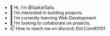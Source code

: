 - 👋 Hi, I’m @SaikatSafa.
- 👀 I’m interested in building projects.
- 🌱 I’m currently learning Web Development.
- 💞️ I’m looking to collaborate on projects.
- 📫 How to reach me on discord: Dot.Com#0101

<!---
SaikatSafa/SaikatSafa is a ✨ special ✨ repository because its `README.md` (this file) appears on your GitHub profile.
You can click the Preview link to take a look at your changes.
--->
